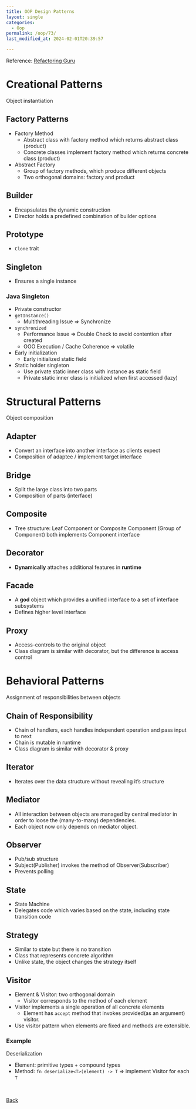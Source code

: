 ```yaml
---
title: OOP Design Patterns
layout: single
categories:
  - Oop
permalink: /oop/73/
last_modified_at: 2024-02-01T20:39:57

---
```


Reference: [Refactoring Guru](https://refactoring.guru)

# Creational Patterns

Object instantiation

## Factory Patterns

- Factory Method
  - Abstract class with factory method which returns abstract class (product)
  - Concrete classes implement factory method which returns concrete class (product)
- Abstract Factory
  - Group of factory methods, which produce different objects
  - Two orthogonal domains: factory and product

## Builder

- Encapsulates the dynamic construction
- Director holds a predefined combination of builder options

## Prototype

- `Clone` trait

## Singleton

- Ensures a single instance

### Java Singleton

- Private constructor
- `getInstance()`
  - Multithreading Issue ⇒ Synchronize
- `synchronized`
  - Performance Issue ⇒ Double Check to avoid contention after created
  - OOO Execution / Cache Coherence ⇒ volatile
- Early initialization
  - Early initialized static field
- Static holder singleton
  - Use private static inner class with instance as static field
  - Private static inner class is initialized when first accessed (lazy)

# Structural Patterns

Object composition

## Adapter

- Convert an interface into another interface as clients expect
- Composition of adaptee / implement target interface

## Bridge

- Split the large class into two parts
- Composition of parts (interface)

## Composite

- Tree structure: Leaf Component or Composite Component (Group of Component) both implements Component interface

## Decorator

- **Dynamically** attaches additional features in **runtime**

## Facade

- A **god** object which provides a unified interface to a set of interface subsystems
- Defines higher level interface

## Proxy

- Access-controls to the original object
- Class diagram is similar with decorator, but the difference is access control

# Behavioral Patterns

Assignment of responsibilities between objects

## Chain of Responsibility

- Chain of handlers, each handles independent operation and pass input to next
- Chain is mutable in runtime
- Class diagram is similar with decorator & proxy

## Iterator

- Iterates over the data structure without revealing it’s structure

## Mediator

- All interaction between objects are managed by central mediator in order to loose the (many-to-many) dependencies.
- Each object now only depends on mediator object.

## Observer

- Pub/sub structure
- Subject(Publisher) invokes the method of Observer(Subscriber)
- Prevents polling

## State

- State Machine
- Delegates code which varies based on the state, including state transition code

## Strategy

- Similar to state but there is no transition
- Class that represents concrete algorithm
- Unlike state, the object changes the strategy itself

## Visitor

- Element & Visitor: two orthogonal domain
  - Visitor corresponds to the method of each element
- Visitor implements a single operation of all concrete elements
  - Element has `accept` method that invokes provided(as an argument) visitor.
- Use visitor pattern when elements are fixed and methods are extensible.

### Example

Deserialization

- Element: primitive types + compound types
- Method: `fn deserialize<T>(element) -> T` => implement Visitor for each `T`

<br>

[Back](/oop/)